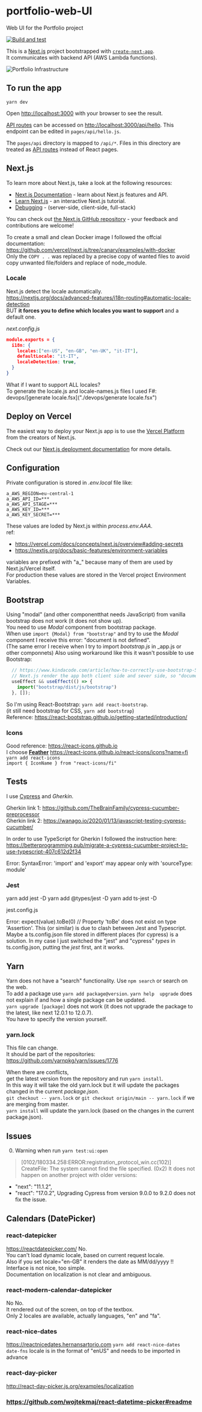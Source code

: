 # portfolio-web-UI
Web UI for the Portfolio project

[![Build and test](https://github.com/alex-piccione/portfolio-web-UI/actions/workflows/Build%20and%20test.yml/badge.svg)](https://github.com/alex-piccione/portfolio-web-UI/actions/workflows/Build%20and%20test.yml)

This is a [Next.js](https://nextjs.org/) project bootstrapped with [`create-next-app`](https://github.com/vercel/next.js/tree/canary/packages/create-next-app).  
It communicates with backend API (AWS Lambda functions).

![Portfolio Infrastructure](https://user-images.githubusercontent.com/876490/164887537-99842c7f-4b63-49a6-a0da-4f986c41e884.png)

## To run the app

``yarn dev``

Open [http://localhost:3000](http://localhost:3000) with your browser to see the result.


[API routes](https://nextjs.org/docs/api-routes/introduction) can be accessed on [http://localhost:3000/api/hello](http://localhost:3000/api/hello). This endpoint can be edited in `pages/api/hello.js`.

The `pages/api` directory is mapped to `/api/*`. Files in this directory are treated as [API routes](https://nextjs.org/docs/api-routes/introduction) instead of React pages.

## Next.js

To learn more about Next.js, take a look at the following resources:

- [Next.js Documentation](https://nextjs.org/docs) - learn about Next.js features and API.
- [Learn Next.js](https://nextjs.org/learn) - an interactive Next.js tutorial.
- [Debugging](https://nextjs.org/docs/advanced-features/debugging) - (server-side, client-side, full-stack)

You can check out [the Next.js GitHub repository](https://github.com/vercel/next.js/) - your feedback and contributions are welcome!

To create a small and clean Docker image I followed the offcial documentation:  
https://github.com/vercel/next.js/tree/canary/examples/with-docker  
Only the ``COPY . .`` was replaced by a precise copy of wanted files to avoid copy unwanted file/folders and replace of node_module.

### Locale

Next.js detect the locale automatically.  
https://nextjs.org/docs/advanced-features/i18n-routing#automatic-locale-detection  
BUT **it forces you to define which locales you want to support** and a default one.  

_next.config.js_

```json
module.exports = {
  i18n: {
    locales:["en-US", "en-GB", "en-UK", "it-IT"],
    defaultLocale: "it-IT",
    localeDetection: true,
  }
}
```

What if I want to support ALL locales?  
To generate the locale.js and locale-names.js files I used F#: devops/[generate locale.fsx]("./devops/generate locale.fsx")

## Deploy on Vercel

The easiest way to deploy your Next.js app is to use the [Vercel Platform](https://vercel.com/new?utm_medium=default-template&filter=next.js&utm_source=create-next-app&utm_campaign=create-next-app-readme) from the creators of Next.js.

Check out our [Next.js deployment documentation](https://nextjs.org/docs/deployment) for more details.

## Configuration

Private configuration is stored in _.env.local_ file like:
```
a_AWS_REGION=eu-central-1
a_AWS_API_ID=***
a_AWS_API_STAGE=***
a_AWS_KEY_ID=***
a_AWS_KEY_SECRET=***
```
These values are loded by Next.js within _process.env.AAA_.   
ref: 
  - https://vercel.com/docs/concepts/next.js/overview#adding-secrets  
  - https://nextjs.org/docs/basic-features/environment-variables

variables are prefixed with "a_" because many of them are used  by Next.js/Vercel itself.  
For production these values are stored in the Vercel project Environment Variables.  


## Bootstrap

Using "modal" (and other componentthat needs JavaScript) from vanilla bootstrap does not work (it does not show up).    
You need to use _Modal_ component from bootstrap package.    
When use ``import {Modal} from "bootstrap"`` and try to use the _Modal_ component I receive this error: "document is not defined".  
(The same error I receive when I try to import _bootstrap.js_ in _app.js or other componnets)
Also using workaround like this it wasn't possible to use Bootstrap:
```typescript
  // https://www.kindacode.com/article/how-to-correctly-use-bootstrap-5-in-next-js/
  // Next.js render the app both client side and sever side, so "document" and "window" does not exists.
  useEffect && useEffect(() => {
    import("bootstrap/dist/js/bootstrap")
  }, []);
```
So I'm using React-Bootstrap: ``yarn add react-bootstrap``.  
(it still need bootstrap for CSS, ``yarn add bootstrap``)  
Reference: https://react-bootstrap.github.io/getting-started/introduction/

### Icons
Good reference: https://react-icons.github.io  
I choose [__Feather__](https://feathericons.com/) https://react-icons.github.io/react-icons/icons?name=fi
``yarn add react-icons``  
``import { IconName } from "react-icons/fi"``

## Tests
I use [Cypress](https://docs.cypress.io/guides/core-concepts/introduction-to-cypress#Assertions) 
and _Gherkin_.

Gherkin link 1: https://github.com/TheBrainFamily/cypress-cucumber-preprocessor  
Gherkin link 2: https://wanago.io/2020/01/13/javascript-testing-cypress-cucumber/

In order to use TypeScript for Gherkin I followed the instruction here:
https://betterprogramming.pub/migrate-a-cypress-cucumber-project-to-use-typescript-407c612d2f34

Error: SyntaxError: 'import' and 'export' may appear only with 'sourceType: module'

### Jest
yarn add jest -D
yarn add @types/jest -D
yarn add ts-jest -D

jest.config.js

Error: expect(value).toBe(0) // Property 'toBe' does not exist on type 'Assertion'.
This (or similar) is due to clash between Jest and Typescript.
Maybe a ts.config.json file stored in different places (for cypress) is a solution.
In my case I just switched the "jest" and "cypress" _types_ in ts.config.json, putting the _jest_ first, ant it works.


## Yarn
Yarn does not have a "search" functionality. Use ``npm search`` or search on the web.  
To add a package use ``yarn add package@version``.
``yarn help  upgrade`` does not explain if and how a single package can be updated.  
``yarn upgrade [package]`` does not work (it does not upgrade the package to the latest, like next 12.0.1 to 12.0.7).  
You have to specify the version yourself.

### yarn.lock
This file can change.   
It should be part of the repositories: https://github.com/yarnpkg/yarn/issues/1776  

When there are conflicts,  
get the latest version from the repository and run ``yarn install``.  
In this way it will take the old yarn.lock but it will update the packages changed in the current _package.json_.     
``git checkout -- yarn.lock`` or ``git checkout origin/main -- yarn.lock`` if we are merging from master.  
``yarn install`` will update the yarn.lock (based on the changes in the current package.json).    


## Issues

0. Warning when run ``yarn test:ui:open``
> [0102/180334.258:ERROR:registration_protocol_win.cc(102)] CreateFile: The system cannot find the file specified. (0x2)
It does not happen on another project with older versions:  
- "next": "11.1.2",
- "react": "17.0.2",
Upgrading Cypress from version 9.0.0 to 9.2.0 does not fix the issue.

## Calendars (DatePicker)

### react-datepicker  
https://reactdatepicker.com/
No.   
You can't load dynamic locale, based on current request locale.  
Also if you set locale="en-GB" it renders the date as MM/dd/yyyy !!
Interface is not nice, too simple.  
Documentation on localization is not clear and ambiguous.

### react-modern-calendar-datepicker
No No.   
It rendered out of the screen, on top of the textbox.  
Only 2 locales are available, actually languages,  "en" and "fa".  

### react-nice-dates
https://reactnicedates.hernansartorio.com
``yarn add react-nice-dates date-fns``
locale is in the format of "enUS" and needs to be imported in advance

### react-day-picker
http://react-day-picker.js.org/examples/localization



### https://github.com/wojtekmaj/react-datetime-picker#readme
